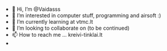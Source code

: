 - 👋 Hi, I’m @Vaidasss 
- 👀 I’m interested in computer stuff, programming and airsoft :)
- 🌱 I’m currently learning at vtmc.lt
- 💞️ I’m looking to collaborate on (to be continued)
- 📫 How to reach me ... kreivi-tinklai.lt
- 

<!---
Vaidasss/Vaidasss is a ✨ special ✨ repository because its `README.md` (this file) appears on your GitHub profile.
You can click the Preview link to take a look at your changes.
--->
